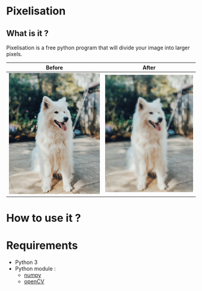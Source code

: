 # Pixelisation

## What is it ?

Pixelisation is a free python program that will divide your image into larger pixels.

Before | After
------ | -----
![dog](img/dog.jpg) | ![dog_pixelate](img/modif_dog.jpg)


# How to use it ?


# Requirements

- Python 3
- Python module :
	- [numpy](www.pypi.org/project/numpy)
	- [openCV](www.pypi.org/project/opencv-python)
